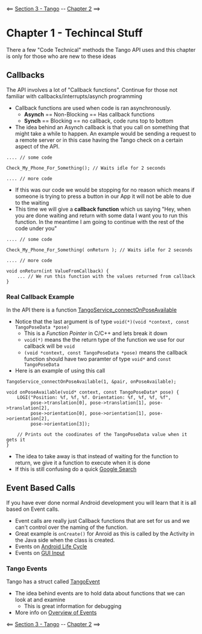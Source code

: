 <== [Section 3 - Tango](../README.md) -- [Chapter 2](./Chapter_02.md) ==>

# Chapter 1 - Techincal Stuff
There a few "Code Technical" methods the Tango API uses and this chapter is only for those who are new to these ideas

## Callbacks
The API involves a lot of "Callback functions". Continue for those not familiar with callbacks/interrupts/asynch programming

* Callback functions are used when code is ran asynchronously.
    * **Asynch** == Non-Blocking == Has callback functions
    * **Synch** == Blocking == no callback, code runs top to bottom
* The idea behind an Asynch callback is that you call on something that might take a while to happen. An example would be sending a request to a remote server or in this case having the Tango check on a certain aspect of the API.
```
.... // some code

Check_My_Phone_For_Something(); // Waits idle for 2 seconds

.... // more code
```
* If this was our code we would be stopping for no reason which means if someone is trying to press a button in our App it will not be able to due to the waiting
* This time we will give a **callback function** which us saying "Hey, when you are done waiting and return with some data I want you to run this function. In the meantime I am going to continue with the rest of the code under you"
```
.... // some code

Check_My_Phone_For_Something( onReturn ); // Waits idle for 2 seconds

.... // more code

void onReturn(int ValueFromCallback) {
    ... // We run this function with the values returned from callback
}
```
### Real Callback Example
In the API there is a function [TangoService_connectOnPoseAvailable](https://developers.google.com/tango/apis/c/reference/group/pose#tangoservice_connectonposeavailable)

* Notice that the last argument is of type `void(*)(void *context, const TangoPoseData *pose)`
    * This is a *Function Pointer* in C/C++ and lets break it down
    * `void(*)` means the the return type of the function we use for our callback will be `void`
    * `(void *context, const TangoPoseData *pose)` means the callback function should have two paramter of type `void*` and `const TangoPoseData`
* Here is an example of using this call
```
TangoService_connectOnPoseAvailable(1, &pair, onPoseAvailable);

void onPoseAvailable(void* context, const TangoPoseData* pose) {
    LOGI("Position: %f, %f, %f. Orientation: %f, %f, %f, %f",
         pose->translation[0], pose->translation[1], pose->translation[2],
         pose->orientation[0], pose->orientation[1], pose->orientation[2],
         pose->orientation[3]);

    // Prints out the coodinates of the TangoPoseData value when it gets it
}
```
* The idea to take away is that instead of waiting for the function to return, we give it a function to execute when it is done
* If this is still confusing do a quick [Google Search](http://lmgtfy.com/?q=C+Callback+Functions+Explained)

## Event Based Calls
If you have ever done normal Android development you will learn that it is all based on Event calls.

* Event calls are really just Callback functions that are set for us and we can't control over the naming of the function.
* Great example is `onCreate()` for Anroid as this is called by the Activity in the Java side when the class is created.
* Events on [Android Life Cycle](https://developer.android.com/guide/components/activities/activity-lifecycle.html)
* Events on [GUI Input](https://developer.android.com/guide/topics/ui/ui-events.html)

### Tango Events
Tango has a struct called [TangoEvent](https://developers.google.com/tango/apis/c/reference/struct/tango-event)

* The idea behind events are to hold data about functions that we can look at and examine
    * This is great information for debugging
* More info on [Overview of Events](https://developers.google.com/tango/overview/events)

<== [Section 3 - Tango](../README.md) -- [Chapter 2](./Chapter_02.md) ==>
